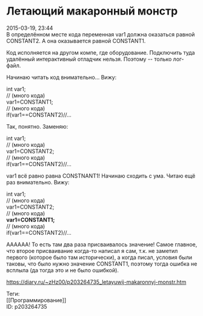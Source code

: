 Летающий макаронный монстр
===========================

   
 2015-03-19, 23:44   
  В определённом месте кода переменная var1 должна оказаться равной CONSTANT2. А она оказывается равной CONSTANT1.   
   
 Код исполняется на другом компе, где оборудование. Подключить туда удалённый интерактивный отладчик нельзя. Поэтому -- только лог-файл.   
   
 Начинаю читать код внимательно... Вижу:   
   
 int var1;   
 // (много кода)   
 var1=CONSTANT1;   
 // (много кода)   
 if(var1==CONSTANT2)//...   
   
 Так, понятно. Заменяю:   
   
 int var1;   
 // (много кода)   
 var1=CONSTANT2;   
 // (много кода)   
 if(var1==CONSTANT2)//...   
   
 var1 всё равно равна CONSTNANT1! Начинаю сходить с ума. Читаю ещё раз внимательно. Вижу:   
   
 int var1;   
 // (много кода)   
 var1=CONSTANT2;   
 // (много кода)   
  **var1=CONSTANT1;**    
 // (много кода)   
 if(var1==CONSTANT2)//...   
   
 АААААА! То есть там два раза присваивалось значение! Самое главное, что второе присваивание когда-то написал я сам, т.к. не заметил первого (которое было там исторически), а когда писал, условия были таковы, что было нужно значение CONSTANT1, поэтому тогда ошибка не всплыла (да тогда это и не было ошибкой).   
    
 <https://diary.ru/~zHz00/p203264735_letayuwij-makaronnyj-monstr.htm>   
   
 Теги:   
 [[Программирование]]   
 ID: p203264735